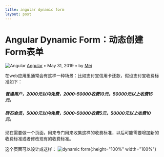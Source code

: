 ```yaml
---
title: angular dynamic form
layout: post
---
```


# Angular Dynamic Form：动态创建Form表单

<div class="title-meta">
    <span><img class="title-category-img" src="../../../assets/images/categories/angular.svg" alt="Angular"></span>
    <span><a class="github-link" href="/2018/09/19/angular.html">Angular</a></span>
    <span class="title-bullet">•</span>
    <span>May 31, 2019</span>
    <span class="title-bullet">•</span>
    <span>by <a class="github-link" href="http://github.com/limeii" title="http://github.com/limeii">Mei</a></span>
</div>

在web应用里通常会有这样一种场景：比如支付宝信用卡还款，假设支付宝收费标准如下：

##### 普通用户，2000元以内免费，2000-50000收费10元，50000元以上收费15元。
##### 砖石会员，5000元以内免费，5000-50000收费5元，50000元以上收费10元。

现在需要做一个页面，用来专门用来收集这样的收费标准，以后可能需要增加新的收费标准或者修改现有的收费标准。

这个页面可以设计成这样：
![dynamic form]( https://limeii.github.io/assets/images/posts/angular/angular-dynamic-form.gif){:height="100%" width="100%"}